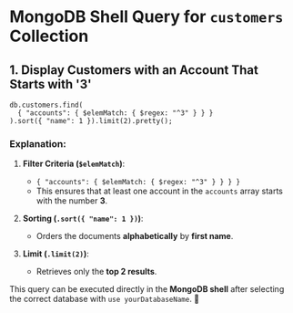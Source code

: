 # MongoDB Shell Query for `customers` Collection

## 1. Display Customers with an Account That Starts with '3'
```shell
db.customers.find(
  { "accounts": { $elemMatch: { $regex: "^3" } } }
).sort({ "name": 1 }).limit(2).pretty();
```

### Explanation:
1. **Filter Criteria (`$elemMatch`)**:
   - `{ "accounts": { $elemMatch: { $regex: "^3" } } } }`
   - This ensures that at least one account in the `accounts` array starts with the number **3**.

2. **Sorting (`.sort({ "name": 1 })`)**:
   - Orders the documents **alphabetically** by **first name**.

3. **Limit (`.limit(2)`)**:
   - Retrieves only the **top 2 results**.

This query can be executed directly in the **MongoDB shell** after selecting the correct database with `use yourDatabaseName`. 🚀
